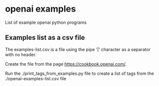 # openai examples

List of example openai python programs

## Examples list as a csv file

The examples-list.csv is a file using the pipe '|' character as a separator with no header.

Create the file from the page https://cookbook.openai.com/.

Run the ./print_tags_from_examples.py file to create a list of tags from the ./openai-examples-list.csv file
